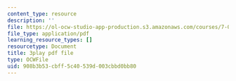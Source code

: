 ```yaml
---
content_type: resource
description: ''
file: https://ol-ocw-studio-app-production.s3.amazonaws.com/courses/7-01sc-fundamentals-of-biology-fall-2011/908b3b53cbff5c40539d003cbbd0bb80_reYwbnuhFU0.pdf
file_type: application/pdf
learning_resource_types: []
resourcetype: Document
title: 3play pdf file
type: OCWFile
uid: 908b3b53-cbff-5c40-539d-003cbbd0bb80
---
```


